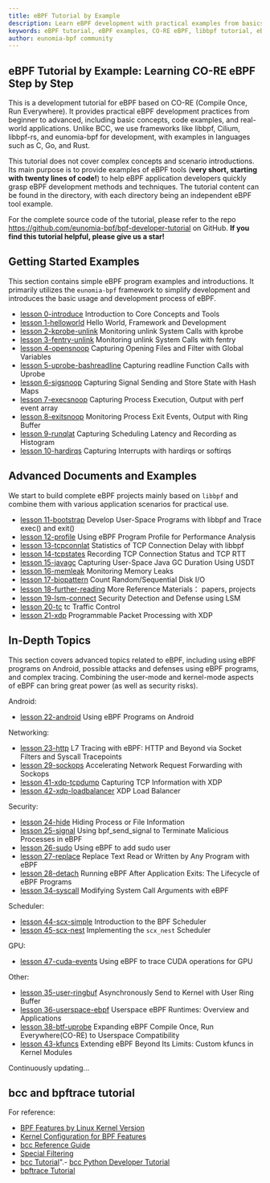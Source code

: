 ```yaml
---
title: eBPF Tutorial by Example
description: Learn eBPF development with practical examples from basics to advanced. Step-by-step tutorials using libbpf, Cilium, and eunomia-bpf frameworks.
keywords: eBPF tutorial, eBPF examples, CO-RE eBPF, libbpf tutorial, eBPF development, kernel programming, Linux tracing
author: eunomia-bpf community
---
```


## eBPF Tutorial by Example: Learning CO-RE eBPF Step by Step

This is a development tutorial for eBPF based on CO-RE (Compile Once, Run Everywhere). It provides practical eBPF development practices from beginner to advanced, including basic concepts, code examples, and real-world applications. Unlike BCC, we use frameworks like libbpf, Cilium, libbpf-rs, and eunomia-bpf for development, with examples in languages such as C, Go, and Rust.

This tutorial does not cover complex concepts and scenario introductions. Its main purpose is to provide examples of eBPF tools (**very short, starting with twenty lines of code!**) to help eBPF application developers quickly grasp eBPF development methods and techniques. The tutorial content can be found in the directory, with each directory being an independent eBPF tool example.

For the complete source code of the tutorial, please refer to the repo <https://github.com/eunomia-bpf/bpf-developer-tutorial> on GitHub. **If you find this tutorial helpful, please give us a star!**

## Getting Started Examples

This section contains simple eBPF program examples and introductions. It primarily utilizes the `eunomia-bpf` framework to simplify development and introduces the basic usage and development process of eBPF.

- [lesson 0-introduce](0-introduce/README.md) Introduction to Core Concepts and Tools
- [lesson 1-helloworld](1-helloworld/README.md) Hello World, Framework and Development
- [lesson 2-kprobe-unlink](2-kprobe-unlink/README.md) Monitoring unlink System Calls with kprobe
- [lesson 3-fentry-unlink](3-fentry-unlink/README.md) Monitoring unlink System Calls with fentry
- [lesson 4-opensnoop](4-opensnoop/README.md) Capturing Opening Files and Filter with Global Variables
- [lesson 5-uprobe-bashreadline](5-uprobe-bashreadline/README.md) Capturing readline Function Calls with Uprobe
- [lesson 6-sigsnoop](6-sigsnoop/README.md) Capturing Signal Sending and Store State with Hash Maps
- [lesson 7-execsnoop](7-execsnoop/README.md) Capturing Process Execution, Output with perf event array
- [lesson 8-exitsnoop](8-exitsnoop/README.md) Monitoring Process Exit Events, Output with Ring Buffer
- [lesson 9-runqlat](9-runqlat/README.md) Capturing Scheduling Latency and Recording as Histogram
- [lesson 10-hardirqs](10-hardirqs/README.md) Capturing Interrupts with hardirqs or softirqs

## Advanced Documents and Examples

We start to build complete eBPF projects mainly based on `libbpf` and combine them with various application scenarios for practical use.

- [lesson 11-bootstrap](11-bootstrap/README.md) Develop User-Space Programs with libbpf and Trace exec() and exit()
- [lesson 12-profile](12-profile/README.md) Using eBPF Program Profile for Performance Analysis
- [lesson 13-tcpconnlat](13-tcpconnlat/README.md) Statistics of TCP Connection Delay with libbpf
- [lesson 14-tcpstates](14-tcpstates/README.md) Recording TCP Connection Status and TCP RTT
- [lesson 15-javagc](15-javagc/README.md) Capturing User-Space Java GC Duration Using USDT
- [lesson 16-memleak](16-memleak/README.md) Monitoring Memory Leaks
- [lesson 17-biopattern](17-biopattern/README.md) Count Random/Sequential Disk I/O
- [lesson 18-further-reading](18-further-reading/README.md) More Reference Materials： papers, projects
- [lesson 19-lsm-connect](19-lsm-connect/README.md) Security Detection and Defense using LSM
- [lesson 20-tc](20-tc/README.md) tc Traffic Control
- [lesson 21-xdp](21-xdp/README.md) Programmable Packet Processing with XDP

## In-Depth Topics

This section covers advanced topics related to eBPF, including using eBPF programs on Android, possible attacks and defenses using eBPF programs, and complex tracing. Combining the user-mode and kernel-mode aspects of eBPF can bring great power (as well as security risks).

Android:

- [lesson 22-android](22-android/README.md) Using eBPF Programs on Android

Networking:

- [lesson 23-http](23-http/README.md) L7 Tracing with eBPF: HTTP and Beyond via Socket Filters and Syscall Tracepoints
- [lesson 29-sockops](29-sockops/README.md) Accelerating Network Request Forwarding with Sockops
- [lesson 41-xdp-tcpdump](41-xdp-tcpdump/README.md) Capturing TCP Information with XDP
- [lesson 42-xdp-loadbalancer](42-xdp-loadbalancer/README.md) XDP Load Balancer

Security:

- [lesson 24-hide](24-hide/README.md) Hiding Process or File Information
- [lesson 25-signal](25-signal/README.md) Using bpf_send_signal to Terminate Malicious Processes in eBPF
- [lesson 26-sudo](26-sudo/README.md) Using eBPF to add sudo user
- [lesson 27-replace](27-replace/README.md) Replace Text Read or Written by Any Program with eBPF
- [lesson 28-detach](28-detach/README.md) Running eBPF After Application Exits: The Lifecycle of eBPF Programs
- [lesson 34-syscall](34-syscall/README.md) Modifying System Call Arguments with eBPF

Scheduler:

- [lesson 44-scx-simple](44-scx-simple/README.md) Introduction to the BPF Scheduler
- [lesson 45-scx-nest](45-scx-nest/README.md) Implementing the `scx_nest` Scheduler

GPU:

- [lesson 47-cuda-events](47-cuda-events/README.md) Using eBPF to trace CUDA operations for GPU

Other:

- [lesson 35-user-ringbuf](35-user-ringbuf/README.md) Asynchronously Send to Kernel with User Ring Buffer
- [lesson 36-userspace-ebpf](36-userspace-ebpf/README.md) Userspace eBPF Runtimes: Overview and Applications
- [lesson 38-btf-uprobe](38-btf-uprobe/README.md) Expanding eBPF Compile Once, Run Everywhere(CO-RE) to Userspace Compatibility
- [lesson 43-kfuncs](43-kfuncs/README.md) Extending eBPF Beyond Its Limits: Custom kfuncs in Kernel Modules

Continuously updating...

## bcc and bpftrace tutorial

For reference:

- [BPF Features by Linux Kernel Version](bcc-documents/kernel-versions.md)
- [Kernel Configuration for BPF Features](bcc-documents/kernel_config.md)
- [bcc Reference Guide](bcc-documents/reference_guide.md)
- [Special Filtering](bcc-documents/special_filtering.md)
- [bcc Tutorial](bcc-documents/tutorial.md)".- [bcc Python Developer Tutorial](bcc-documents/tutorial_bcc_python_developer.md)
- [bpftrace Tutorial](bpftrace-tutorial/README.md)
